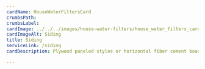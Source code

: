 ```yaml
---
cardName: HouseWaterFiltersCard
crumbsPath: 
crumbsLabel: 
cardImage: ../../../images/house-water-filters/house_water_filters_card.webp
cardImageAlt: Siding
title: Siding
serviceLink: /siding
cardDescription: Plywood paneled styles or horizontal fiber cement board or “smart wood” lap siding. We NEVER use MDF siding in our projects.

---
```

